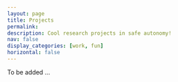 ```yaml
---
layout: page
title: Projects
permalink: 
description: Cool research projects in safe autonomy!  
nav: false
display_categories: [work, fun]
horizontal: false
---
```

To be added ... 
